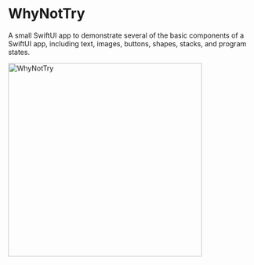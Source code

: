 # WhyNotTry
A small SwiftUI app to demonstrate several of the basic components of a SwiftUI app, including text, images, buttons, shapes, stacks, and program states.

<img width="395" alt="WhyNotTry" src="https://github.com/Ashish-Langhe/WhyNotTry/assets/95478770/2ee11630-3d94-4592-bd68-9bfdfe1f22d0">

